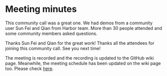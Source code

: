 # Meeting minutes

This community call was a great one. We had demos from a community user Sun Fei and Qian from Harbor team. More than 30 people attended and some community members asked questions.
 
Thanks Sun Fei and Qian for the great work!
Thanks all the attendees for joining this community call. See you next time!
 
The meeting is recorded and the recording is updated to the GitHub wiki page. Meanwhile, the meeting schedule has been updated on the wiki page too.  Please check [here](https://github.com/goharbor/harbor/wiki/Community-Conference-Calls).